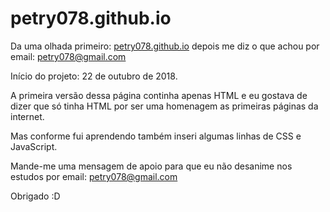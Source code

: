 # petry078.github.io

Da uma olhada primeiro: [petry078.github.io](https://petry078.github.io) depois me diz o que achou por email: petry078@gmail.com

Início do projeto: 22 de outubro de 2018.

A primeira versão dessa página continha apenas HTML e eu gostava de dizer que só tinha HTML por ser uma homenagem as primeiras páginas da internet.

Mas conforme fui aprendendo também inseri algumas linhas de CSS e JavaScript.
  
Mande-me uma mensagem de apoio para que eu não desanime nos estudos por email: petry078@gmail.com
  
Obrigado :D
